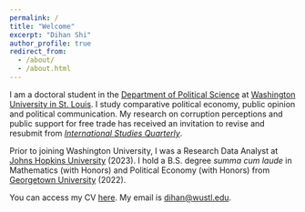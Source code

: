 ```yaml
---
permalink: /
title: "Welcome"
excerpt: "Dihan Shi"
author_profile: true
redirect_from: 
  - /about/
  - /about.html
---
```


I am a doctoral student in the [Department of Political Science](https://polisci.wustl.edu/) at [Washington University in St. Louis](https://wustl.edu/). I study comparative political economy, public opinion and political communication. My research on corruption perceptions and public support for free trade has received an invitation to revise and resubmit from [*International Studies Quarterly*](https://academic.oup.com/isq).

Prior to joining Washington University, I was a Research Data Analyst at [Johns Hopkins University](https://www.jhu.edu/) (2023). I hold a B.S. degree *summa cum laude* in Mathematics (with Honors) and Political Economy (with Honors) from [Georgetown University](https://www.georgetown.edu/) (2022). 

You can access my CV [here](/files/Dihan_Shi_CV.pdf). My email is [dihan@wustl.edu](mailto:dihan@wustl.edu).
